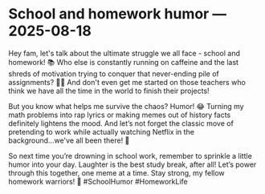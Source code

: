 # School and homework humor — 2025-08-18

Hey fam, let's talk about the ultimate struggle we all face - school and homework! 📚 Who else is constantly running on caffeine and the last shreds of motivation trying to conquer that never-ending pile of assignments? 🤦‍♀️ And don't even get me started on those teachers who think we have all the time in the world to finish their projects!

But you know what helps me survive the chaos? Humor! 😂 Turning my math problems into rap lyrics or making memes out of history facts definitely lightens the mood. And let’s not forget the classic move of pretending to work while actually watching Netflix in the background...we've all been there! 🤫

So next time you’re drowning in school work, remember to sprinkle a little humor into your day. Laughter is the best study break, after all! Let’s power through this together, one meme at a time. Stay strong, my fellow homework warriors! 💪 #SchoolHumor #HomeworkLife